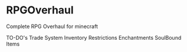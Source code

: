 # RPGOverhaul
Complete RPG Overhaul for minecraft

TO-DO's
Trade System
Inventory Restrictions
Enchantments
SoulBound Items

